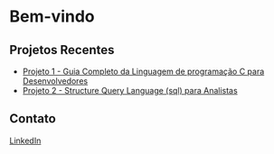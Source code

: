 # Bem-vindo

<!-- Usando HTML para adicionar uma imagem 
<img src="./trix1-capa.jpg" alt="Minha Foto de Perfil">-->

## Projetos Recentes

<ul>
  <li><a href="https://github.com/HernaldoMeneses/C/blob/main/README.md">Projeto 1 - Guia Completo da Linguagem de programação C para Desenvolvedores</a></li>
  <li><a href="">Projeto 2 - Structure Query Language (sql) para Analistas</a></li>
</ul>

## Contato

<!-- Usando HTML para links com ícones -->
<p>
  <a href="https://www.linkedin.com/in/hernaldo-meneses-9662a9262/">LinkedIn</a>
</p>





